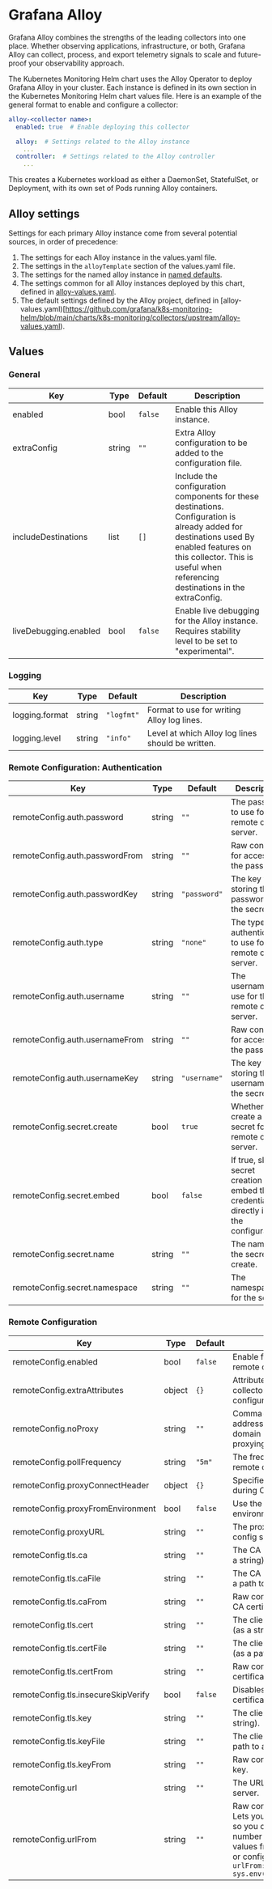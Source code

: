 # Grafana Alloy

Grafana Alloy combines the strengths of the leading collectors into one place. Whether observing applications,
infrastructure, or both, Grafana Alloy can collect, process, and export telemetry signals to scale and future-proof your
observability approach.

The Kubernetes Monitoring Helm chart uses the Alloy Operator to deploy Grafana Alloy in your cluster. Each instance is
defined in its own section in the Kubernetes Monitoring Helm chart values file. Here is an example of the general format
to enable and configure a collector:

```yaml
alloy-<collector name>:
  enabled: true  # Enable deploying this collector

  alloy:  # Settings related to the Alloy instance
    ...
  controller:  # Settings related to the Alloy controller
    ...
```

This creates a Kubernetes workload as either a DaemonSet, StatefulSet, or Deployment, with its own set of Pods running
Alloy containers.

## Alloy settings

Settings for each primary Alloy instance come from several potential sources, in order of precedence:

1.  The settings for each Alloy instance in the values.yaml file.
2.  The settings in the `alloyTemplate` section of the values.yaml file.
3.  The settings for the named alloy instance in [named defaults](https://github.com/grafana/k8s-monitoring-helm/tree/main/charts/k8s-monitoring/collectors/named-defaults).
4.  The settings common for all Alloy instances deployed by this chart, defined in [alloy-values.yaml](https://github.com/grafana/k8s-monitoring-helm/blob/main/charts/k8s-monitoring/collectors/alloy-values.yaml).
5.  The default settings defined by the Alloy project, defined in [alloy-values.yaml)[https://github.com/grafana/k8s-monitoring-helm/blob/main/charts/k8s-monitoring/collectors/upstream/alloy-values.yaml).

<!-- textlint-disable terminology -->
## Values

### General

| Key | Type | Default | Description |
|-----|------|---------|-------------|
| enabled | bool | `false` | Enable this Alloy instance. |
| extraConfig | string | `""` | Extra Alloy configuration to be added to the configuration file. |
| includeDestinations | list | `[]` | Include the configuration components for these destinations. Configuration is already added for destinations used By enabled features on this collector. This is useful when referencing destinations in the extraConfig. |
| liveDebugging.enabled | bool | `false` | Enable live debugging for the Alloy instance. Requires stability level to be set to "experimental". |

### Logging

| Key | Type | Default | Description |
|-----|------|---------|-------------|
| logging.format | string | `"logfmt"` | Format to use for writing Alloy log lines. |
| logging.level | string | `"info"` | Level at which Alloy log lines should be written. |

### Remote Configuration: Authentication

| Key | Type | Default | Description |
|-----|------|---------|-------------|
| remoteConfig.auth.password | string | `""` | The password to use for the remote config server. |
| remoteConfig.auth.passwordFrom | string | `""` | Raw config for accessing the password. |
| remoteConfig.auth.passwordKey | string | `"password"` | The key for storing the password in the secret. |
| remoteConfig.auth.type | string | `"none"` | The type of authentication to use for the remote config server. |
| remoteConfig.auth.username | string | `""` | The username to use for the remote config server. |
| remoteConfig.auth.usernameFrom | string | `""` | Raw config for accessing the password. |
| remoteConfig.auth.usernameKey | string | `"username"` | The key for storing the username in the secret. |
| remoteConfig.secret.create | bool | `true` | Whether to create a secret for the remote config server. |
| remoteConfig.secret.embed | bool | `false` | If true, skip secret creation and embed the credentials directly into the configuration. |
| remoteConfig.secret.name | string | `""` | The name of the secret to create. |
| remoteConfig.secret.namespace | string | `""` | The namespace for the secret. |

### Remote Configuration

| Key | Type | Default | Description |
|-----|------|---------|-------------|
| remoteConfig.enabled | bool | `false` | Enable fetching configuration from a remote config server. |
| remoteConfig.extraAttributes | object | `{}` | Attributes to be added to this collector when requesting configuration. |
| remoteConfig.noProxy | string | `""` | Comma-separated list of IP addresses, CIDR notations, and domain names to exclude from proxying. |
| remoteConfig.pollFrequency | string | `"5m"` | The frequency at which to poll the remote config server for updates. |
| remoteConfig.proxyConnectHeader | object | `{}` | Specifies headers to send to proxies during CONNECT requests. |
| remoteConfig.proxyFromEnvironment | bool | `false` | Use the proxy URL indicated by environment variables. |
| remoteConfig.proxyURL | string | `""` | The proxy URL to use of the remote config server. |
| remoteConfig.tls.ca | string | `""` | The CA certificate for the server (as a string). |
| remoteConfig.tls.caFile | string | `""` | The CA certificate for the server (as a path to a file). |
| remoteConfig.tls.caFrom | string | `""` | Raw config for accessing the server CA certificate. |
| remoteConfig.tls.cert | string | `""` | The client certificate for the server (as a string). |
| remoteConfig.tls.certFile | string | `""` | The client certificate for the server (as a path to a file). |
| remoteConfig.tls.certFrom | string | `""` | Raw config for accessing the client certificate. |
| remoteConfig.tls.insecureSkipVerify | bool | `false` | Disables validation of the server certificate. |
| remoteConfig.tls.key | string | `""` | The client key for the server (as a string). |
| remoteConfig.tls.keyFile | string | `""` | The client key for the server (as a path to a file). |
| remoteConfig.tls.keyFrom | string | `""` | Raw config for accessing the client key. |
| remoteConfig.url | string | `""` | The URL of the remote config server. |
| remoteConfig.urlFrom | string | `""` | Raw config for accessing the URL. Lets you insert raw Alloy references so you can load the URL from any number of places, such as loading values from environment variables or config maps. For example: `urlFrom: sys.env("ALLOY_REMOTE_CONFIG_URL")` |
<!-- textlint-enable terminology -->
